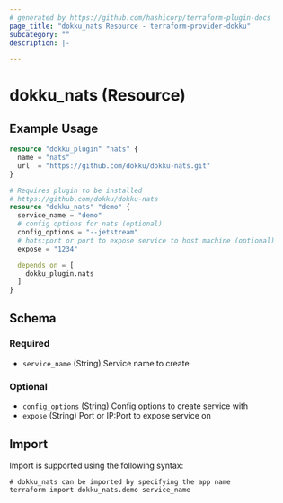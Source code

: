 ```yaml
---
# generated by https://github.com/hashicorp/terraform-plugin-docs
page_title: "dokku_nats Resource - terraform-provider-dokku"
subcategory: ""
description: |-
  
---
```


# dokku_nats (Resource)



## Example Usage

```terraform
resource "dokku_plugin" "nats" {
  name = "nats"
  url  = "https://github.com/dokku/dokku-nats.git"
}

# Requires plugin to be installed
# https://github.com/dokku/dokku-nats
resource "dokku_nats" "demo" {
  service_name = "demo"
  # config options for nats (optional)
  config_options = "--jetstream"
  # hots:port or port to expose service to host machine (optional)
  expose = "1234"

  depends_on = [
    dokku_plugin.nats
  ]
}
```

<!-- schema generated by tfplugindocs -->
## Schema

### Required

- `service_name` (String) Service name to create

### Optional

- `config_options` (String) Config options to create service with
- `expose` (String) Port or IP:Port to expose service on

## Import

Import is supported using the following syntax:

```shell
# dokku_nats can be imported by specifying the app name
terraform import dokku_nats.demo service_name
```
